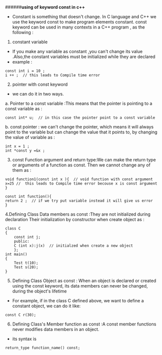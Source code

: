 ######**using of keyword const in c++**
 
- Constant is something that doesn't change. In C language and C++ we use the keyword const to make program elements constant. 
const keyword can be used in many contexts in a C++ program , as the following :



1. constant variable  
- If you make any variable as constant ,you can't change its value .Also,the constant variables must be initialized while they are declared
- example : 
```
const int i = 10 ; 
i ++ ;  // this leads to Compile time error 
```
2. pointer with const keyword 
- we can do it in two ways.

a. Pointer to a const variable :This means that the pointer is pointing to a const variable as :
```
const int* u;  // in this case the pointer point to a const variable 
```
b. const pointer : we can't change the pointer, which means it will always point to the variable  but can change the value that it points to, by changing the value of variable as :
```
int x = 1 ;
int *const y =&x ;
```

3. const Function argument and return type:We can make the return type or arguments of a function as const. Then we cannot change any of them as :

```
void function1(const int x ){  // void function with const argument
x=25 //  this leads to Compile time error becouse x is const argument 
}
```

```
const int function(){
return 2 ;  // if we try put variable instead it will give us error
}
```

4.Defining Class Data members as const :They are not initialized during declaration Their initialization by constructor when create object as :
```
class C
{
    const int j;
    public:
    C (int x):j(x)  // initialzed when create a new object 
    };
int main()
{
    Test t(10);
    Test s(20);
}
```

5. Defining Class Object as const : When an object is declared or created using the const keyword, its data members can never be changed, during the object's lifetime 
- For example, if in the class C defined above, we want to define a constant object, we can do it like:
```
const C r(30);
```
6. Defining Class's Member function as const :A const member functions never modifies data members in an object.
- its syntax is 
```
return_type function_name() const;
```
